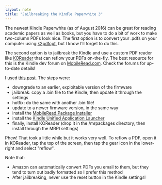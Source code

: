```yaml
---
layout: note
title: "Jailbreaking the Kindle Paperwhite 3"
---
```


The newest Kindle Paperwhite (as of August 2016) can be great for reading academic papers as well as books, but you have to do a bit of work to make two-column PDFs look nice. The first option is to convert your .pdfs on your computer using [k2pdfopt](http://www.willus.com/k2pdfopt/), but I know I'll forget to do this.

The second option is to jailbreak the Kindle and use a custom PDF reader like [KOReader](https://github.com/koreader/koreader) that can reflow your PDFs on-the-fly. The best resource for this is the Kindle dev forum on [MobileRead.com](http://www.mobileread.com/forums/forumdisplay.php?f=150). Check the forums for up-to-date details!

I used [this post](http://www.mobileread.com/forums/showthread.php?t=275877). The steps were:

* downgrade to an earlier, exploitable version of the firmware
* jailbreak: copy a .bin file to the Kindle, then update it through the settings
* hotfix: do the same with another .bin file!
* update to a newer firmware version, in the same way
* install the [MobileRead Package Installer](http://www.mobileread.com/forums/showthread.php?t=251143)
* install the [Kindle Unified Application Launcher](http://www.mobileread.com/forums/showthread.php?t=203326)
* finally, install KOReader (drop it in the /mrpackages directory, then install through the MRPI settings)

Phew! That took a little while but it works very well. To reflow a PDF, open it in KOReader, tap the top of the screen, then tap the gear icon in the lower-right and select "reflow".

Note that:

* Amazon can automatically convert PDFs you email to them, but they tend to turn out badly formatted so I prefer this method
* After jailbreaking, never use the reset button in the Kindle settings!
